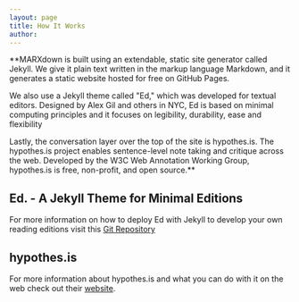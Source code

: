```yaml
---
layout: page
title: How It Works
author:
---
```


**MARXdown is built using an extendable, static site generator called Jekyll. We give it plain text written in the markup language Markdown, and it generates a static website hosted for free on GitHub Pages.

We also use a Jekyll theme called "Ed," which was developed for textual editors. Designed by Alex Gil and others in NYC, Ed is based on minimal computing principles and it focuses on legibility, durability, ease and flexibility

Lastly, the conversation layer over the top of the site is hypothes.is. The hypothes.is project enables sentence-level note taking and critique across the web. Developed by the W3C Web Annotation Working Group, hypothes.is is free, non-profit, and open source.**

## Ed. -  A Jekyll Theme for Minimal Editions

For more information on how to deploy Ed with Jekyll to develop your own   reading editions visit this [Git Repository](https://github.com/minicomp/ed)

## hypothes.is

For more information about  hypothes.is  and what you can do with it on the web  check out their [website](https://web.hypothes.is).
